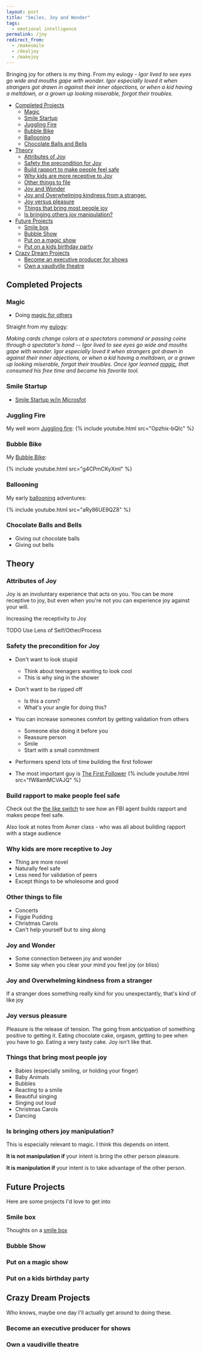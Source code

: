 ```yaml
---
layout: post
title: "Smiles, Joy and Wonder"
tags:
  - emotional intelligence
permalink: /joy
redirect_from:
  - /makesmile
  - /dealjoy
  - /makejoy
---
```


Bringing joy for others is my thing. From my eulogy - _Igor lived to see eyes go wide and mouths gape with wonder. Igor especially loved it when strangers got drawn in against their inner objections, or when a kid having a meltdown, or a grown up looking miserable, forgot their troubles._

<!-- prettier-ignore-start -->


<!-- vim-markdown-toc GFM -->

- [Completed Projects](#completed-projects)
    - [Magic](#magic)
    - [Smile Startup](#smile-startup)
    - [Juggling Fire](#juggling-fire)
    - [Bubble Bike](#bubble-bike)
    - [Ballooning](#ballooning)
    - [Chocolate Balls and Bells](#chocolate-balls-and-bells)
- [Theory](#theory)
    - [Attributes of Joy](#attributes-of-joy)
    - [Safety the precondition for Joy](#safety-the-precondition-for-joy)
    - [Build rapport to make people feel safe](#build-rapport-to-make-people-feel-safe)
    - [Why kids are more receptive to Joy](#why-kids-are-more-receptive-to-joy)
    - [Other things to file](#other-things-to-file)
    - [Joy and Wonder](#joy-and-wonder)
    - [Joy and Overwhelming kindness from a stranger.](#joy-and-overwhelming-kindness-from-a-stranger)
    - [Joy versus pleasure](#joy-versus-pleasure)
    - [Things that bring most people joy](#things-that-bring-most-people-joy)
    - [Is bringing others joy manipulation?](#is-bringing-others-joy-manipulation)
- [Future Projects](#future-projects)
    - [Smile box](#smile-box)
    - [Bubble Show](#bubble-show)
    - [Put on a magic show](#put-on-a-magic-show)
    - [Put on a kids birthday party](#put-on-a-kids-birthday-party)
- [Crazy Dream Projects](#crazy-dream-projects)
    - [Become an executive producer for shows](#become-an-executive-producer-for-shows)
    - [Own a vaudiville theatre](#own-a-vaudiville-theatre)

<!-- vim-markdown-toc -->
<!-- prettier-ignore-end -->

## Completed Projects

### Magic

- Doing [magic for others](/magic)

Straight from my [eulogy](/eulogy):

_Making cards change colors at a spectators command or passing coins through a spectator's hand -- Igor lived to see eyes go wide and mouths gape with wonder. Igor especially loved it when strangers got drawn in against their inner objections, or when a kid having a meltdown, or a grown up looking miserable, forgot their troubles. Once Igor learned [magic](/magic), that consumed his free time and became his favorite tool._

### Smile Startup

- [Smile Startup w/in Microsfot](https://igsmilebox.blogspot.com)

### Juggling Fire

My well worn [Juggling fire](http://ig66.blogspot.com/2014/08/accomplishment-unlocked-juggling-file.html?q=torches):
{% include youtube.html src="Opzhix-bQIc" %}

### Bubble Bike

My [Bubble Bike](https://idvork.in/ig66/583):

{% include youtube.html src="g4CPmCKyXmI" %}

### Ballooning

My early [ballooning](https://idvork.in/ig66/614) adventures:

{% include youtube.html src="aRy86UE9QZ8" %}

### Chocolate Balls and Bells

- Giving out chocolate balls
- Giving out bells

## Theory

### Attributes of Joy

Joy is an involuntary experience that acts on you. You can be more receptive to joy, but even when you're not you can experience joy against your will.

Increasing the receptivity to Joy

TODO Use Lens of Self/Other/Process

### Safety the precondition for Joy

- Don't want to look stupid
  - Think about teenagers wanting to look cool
  - This is why sing in the shower
- Don't want to be ripped off
  - Is this a conn?
  - What's your angle for doing this?
- You can increase someones comfort by getting validation from others

  - Someone else doing it before you
  - Reassure person
  - Smile
  - Start with a small commitment

- Performers spend lots of time building the first follower
- The most important guy is [The First Follower](https://www.youtube.com/watch?v=)
  {% include youtube.html src="fW8amMCVAJQ" %}

### Build rapport to make people feel safe

Check out the [the like switch](/like-switch) to see how an FBI agent builds rapport and makes peope feel safe.

Also look at notes from Avner class - who was all about building rapport with a stage audience

### Why kids are more receptive to Joy

- Thing are more novel
- Naturally feel safe
- Less need for validation of peers
- Except things to be wholesome and good

### Other things to file

- Concerts
- Figgie Pudding
- Christmas Carols
- Can't help yourself but to sing along

### Joy and Wonder

- Some connection between joy and wonder
- Some say when you clear your mind you feel joy (or bliss)

### Joy and Overwhelming kindness from a stranger

If a stranger does something really kind for you unexpectantly, that's kind of like joy

### Joy versus pleasure

Pleasure is the release of tension. The going from anticipation of something positive to getting it. Eating chocolate cake, orgasm, getting to pee when you have to go. Eating a very tasty cake. Joy isn't like that.

### Things that bring most people joy

- Babies (especially smiling, or holding your finger)
- Baby Animals
- Bubbles
- Reacting to a smile
- Beautiful singing
- Singing out loud
- Christmas Carols
- Dancing

### Is bringing others joy manipulation?

This is especially relevant to magic. I think this depends on intent.

**It is not manipulation if** your intent is bring the other person pleasure.

**It is manipulation if** your intent is to take advantage of the other person.

## Future Projects

Here are some projects I'd love to get into

### Smile box

Thoughts on a [smile box](https://igsmilebox.blogspot.com/2012/12/what-is-smilebox.html)

### Bubble Show

### Put on a magic show

### Put on a kids birthday party

## Crazy Dream Projects

Who knows, maybe one day I'll actually get around to doing these.

### Become an executive producer for shows

### Own a vaudiville theatre

